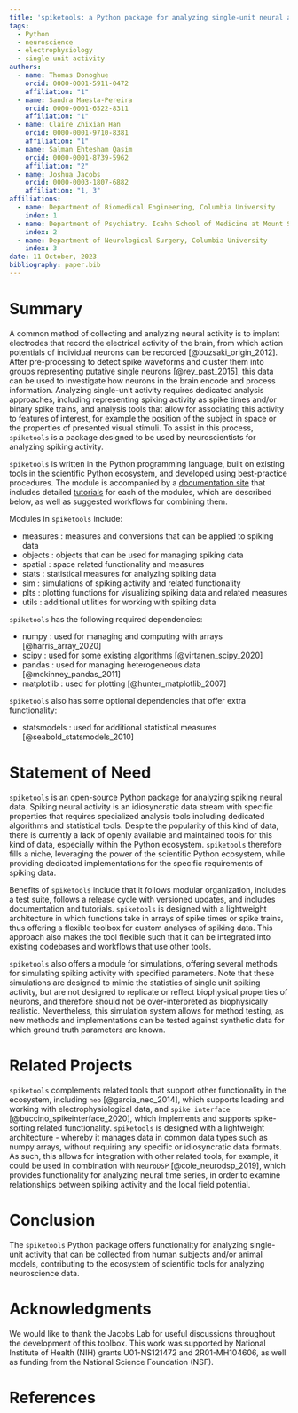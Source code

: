 ```yaml
---
title: 'spiketools: a Python package for analyzing single-unit neural activity'
tags:
  - Python
  - neuroscience
  - electrophysiology
  - single unit activity
authors:
  - name: Thomas Donoghue
    orcid: 0000-0001-5911-0472
    affiliation: "1"
  - name: Sandra Maesta-Pereira
    orcid: 0000-0001-6522-8311
    affiliation: "1"
  - name: Claire Zhixian Han
    orcid: 0000-0001-9710-8381
    affiliation: "1"
  - name: Salman Ehtesham Qasim
    orcid: 0000-0001-8739-5962
    affiliation: "2"
  - name: Joshua Jacobs
    orcid: 0000-0003-1807-6882
    affiliation: "1, 3"
affiliations:
  - name: Department of Biomedical Engineering, Columbia University
    index: 1
  - name: Department of Psychiatry. Icahn School of Medicine at Mount Sinai
    index: 2
  - name: Department of Neurological Surgery, Columbia University
    index: 3
date: 11 October, 2023
bibliography: paper.bib
---
```


# Summary

A common method of collecting and analyzing neural activity is to implant electrodes that record the electrical activity of the brain, from which action potentials of individual neurons can be recorded [@buzsaki_origin_2012]. After pre-processing to detect spike waveforms and cluster them into groups representing putative single neurons [@rey_past_2015], this data can be used to investigate how neurons in the brain encode and process information. Analyzing single-unit activity requires dedicated analysis approaches, including representing spiking activity as spike times and/or binary spike trains, and analysis tools that allow for associating this activity to features of interest, for example the position of the subject in space or the properties of presented visual stimuli. To assist in this process, ``spiketools`` is a package designed to be used by neuroscientists for analyzing spiking activity.

``spiketools`` is written in the Python programming language, built on existing tools in the scientific Python ecosystem, and developed using best-practice procedures. The module is accompanied by a [documentation site](https://spiketools.github.io/) that includes detailed [tutorials](https://spiketools.github.io/spiketools/auto_tutorials/index.html) for each of the modules, which are described below, as well as suggested workflows for combining them.

Modules in ``spiketools`` include:

* measures : measures and conversions that can be applied to spiking data
* objects : objects that can be used for managing spiking data
* spatial : space related functionality and measures
* stats : statistical measures for analyzing spiking data
* sim : simulations of spiking activity and related functionality
* plts : plotting functions for visualizing spiking data and related measures
* utils : additional utilities for working with spiking data

``spiketools`` has the following required dependencies:

* numpy : used for managing and computing with arrays [@harris_array_2020]
* scipy : used for some existing algorithms [@virtanen_scipy_2020]
* pandas : used for managing heterogeneous data [@mckinney_pandas_2011]
* matplotlib : used for plotting [@hunter_matplotlib_2007]

``spiketools`` also has some optional dependencies that offer extra functionality:

* statsmodels : used for additional statistical measures [@seabold_statsmodels_2010]

# Statement of Need

``spiketools`` is an open-source Python package for analyzing spiking neural data. Spiking neural activity is an idiosyncratic data stream with specific properties that requires specialized analysis tools including dedicated algorithms and statistical tools. Despite the popularity of this kind of data, there is currently a lack of openly available and maintained tools for this kind of data, especially within the Python ecosystem. ``spiketools`` therefore fills a niche, leveraging the power of the scientific Python ecosystem, while providing dedicated implementations for the specific requirements of spiking data.

Benefits of ``spiketools`` include that it follows modular organization, includes a test suite, follows a release cycle with versioned updates, and includes documentation and tutorials. ``spiketools`` is designed with a lightweight architecture in which functions take in arrays of spike times or spike trains, thus offering a flexible toolbox for custom analyses of spiking data. This approach also makes the tool flexible such that it can be integrated into existing codebases and workflows that use other tools.

``spiketools`` also offers a module for simulations, offering several methods for simulating spiking activity with specified parameters. Note that these simulations are designed to mimic the statistics of single unit spiking activity, but are not designed to replicate or reflect biophysical properties of neurons, and therefore should not be over-interpreted as biophysically realistic. Nevertheless, this simulation system allows for method testing, as new methods and implementations can be tested against synthetic data for which ground truth parameters are known.

# Related Projects

``spiketools`` complements related tools that support other functionality in the ecosystem, including `neo` [@garcia_neo_2014], which supports loading and working with electrophysiological data, and `spike interface` [@buccino_spikeinterface_2020], which implements and supports spike-sorting related functionality. ``spiketools`` is designed with a lightweight architecture - whereby it manages data in common data types such as numpy arrays, without requiring any specific or idiosyncratic data formats. As such, this allows for integration with other related tools, for example, it could be used in combination with `NeuroDSP` [@cole_neurodsp_2019], which provides functionality for analyzing neural time series, in order to examine relationships between spiking activity and the local field potential.

# Conclusion

The ``spiketools`` Python package offers functionality for analyzing single-unit activity that can be collected from human subjects and/or animal models, contributing to the ecosystem of scientific tools for analyzing neuroscience data.

# Acknowledgments

We would like to thank the Jacobs Lab for useful discussions throughout the development of this toolbox. This work was supported by National Institute of Health (NIH) grants U01-NS121472 and 2R01-MH104606, as well as funding from the National Science Foundation (NSF).

# References